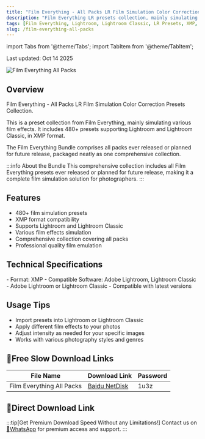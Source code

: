 ```yaml
---
title: "Film Everything - All Packs LR Film Simulation Color Correction Presets Collection"
description: "Film Everything LR presets collection, mainly simulating various film effects, with 480+ presets supporting Lightroom and Lightroom Classic in XMP format."
tags: [Film Everything, Lightroom, Lightroom Classic, LR Presets, XMP, Image Color Correction, Film Color Correction, Color Presets]
slug: /film-everything-all-packs
---
```


import Tabs from '@theme/Tabs';
import TabItem from '@theme/TabItem';

<div class="text-center mb-8">
  <p class="text-sm text-gray-500">Last updated: Oct 14 2025</p>
</div>

![Film Everything All Packs](https://www.gfxcamp.com/wp-content/uploads/2025/10/Film-Everything-All-Packs.jpg)

## Overview

Film Everything - All Packs LR Film Simulation Color Correction Presets Collection.

This is a preset collection from Film Everything, mainly simulating various film effects. It includes 480+ presets supporting Lightroom and Lightroom Classic, in XMP format.

The Film Everything Bundle comprises all packs ever released or planned for future release, packaged neatly as one comprehensive collection.

:::info About the Bundle
This comprehensive collection includes all Film Everything presets ever released or planned for future release, making it a complete film simulation solution for photographers.
:::

## Features

- 480+ film simulation presets
- XMP format compatibility
- Supports Lightroom and Lightroom Classic
- Various film effects simulation
- Comprehensive collection covering all packs
- Professional quality film emulation

## Technical Specifications

<Tabs>
<TabItem value="format" label="Format">
- Format: XMP
- Compatible Software: Adobe Lightroom, Lightroom Classic
</TabItem>
<TabItem value="requirements" label="Requirements">
- Adobe Lightroom or Lightroom Classic
- Compatible with latest versions
</TabItem>
</Tabs>

## Usage Tips

- Import presets into Lightroom or Lightroom Classic
- Apply different film effects to your photos
- Adjust intensity as needed for your specific images
- Works with various photography styles and genres

## 🐌Free Slow Download Links

| File Name | Download Link | Password |
|-----------|---------------|----------|
| Film Everything All Packs | [Baidu NetDisk](https://pan.baidu.com/s/1R6yTF4kXxNTIVHNnDha-CA?pwd=1u3z) | 1u3z |

## 🚀Direct Download Link
:::tip[Get Premium Download Speed Without any Limitations!]
Contact us on [💬WhatsApp](https://wa.me/+8613237610083) for premium  access and support.
:::